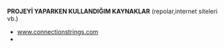 **PROJEYİ YAPARKEN KULLANDIĞIM KAYNAKLAR** (repolar,internet siteleri vb.)

+ www.connectionstrings.com
+ 